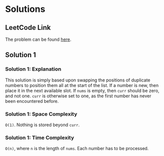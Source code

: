 # Solutions

## LeetCode Link

The problem can be found [here](https://leetcode.com/problems/remove-duplicates-from-sorted-array/).

## Solution 1

### Solution 1: Explanation

This solution is simply based upon swapping the positions
of duplicate numbers to position them all at the start of
the list. If a number is new, then place it in the next
available slot. If `nums` is empty, then `curr` should be
zero, and not one. `curr` is otherwise set to one, as
the first number has never been encountered before.

### Solution 1: Space Complexity

`O(1)`. Nothing is stored beyond `curr`.

### Solution 1: Time Complexity

`O(n)`, where `n` is the length of `nums`. Each number
has to be processed.
